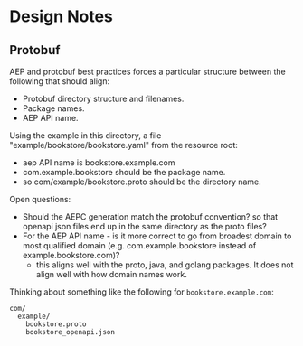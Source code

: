# Design Notes

## Protobuf

AEP and protobuf best practices forces a particular structure between the following that should align:

- Protobuf directory structure and filenames.
- Package names.
- AEP API name.

Using the example in this directory, a file "example/bookstore/bookstore.yaml" from the resource root:

- aep API name is bookstore.example.com
- com.example.bookstore should be the package name.
- so com/example/bookstore.proto should be the directory name.

Open questions:

- Should the AEPC generation match the protobuf convention? so that openapi json files end up in the same directory as the proto files?
- For the AEP API name - is it more correct to go from broadest domain to most qualified domain (e.g. com.example.bookstore instead of example.bookstore.com)?
  - this aligns well with the proto, java, and golang packages. It does not align well with how domain names work.

Thinking about something like the following for `bookstore.example.com`:

```
com/
  example/
    bookstore.proto
    bookstore_openapi.json
```